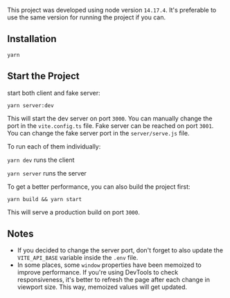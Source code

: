 This project was developed using node version `14.17.4`. It's preferable to use the same version for running the project if you can.

## Installation

`yarn`

## Start the Project

start both client and fake server:

`yarn server:dev`

This will start the dev server on port `3000`. You can manually change the port in the `vite.config.ts` file.
Fake server can be reached on port `3001`. You can change the fake server port in the `server/serve.js` file.

To run each of them individually:

`yarn dev` runs the client

`yarn server` runs the server

To get a better performance, you can also build the project first:

`yarn build && yarn start`

This will serve a production build on port `3000`.

## Notes

- If you decided to change the server port, don't forget to also update the `VITE_API_BASE` variable inside the `.env` file. 
- In some places, some `window` properties have been memoized to improve performance. If you're using DevTools to check responsiveness, it's better to refresh the page after each change in viewport size. This way, memoized values will get updated.
